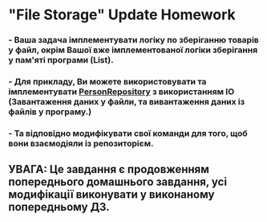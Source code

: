 
# "File Storage" Update Homework 

### - Ваша задача імплементувати логіку по зберіганню товарів у файл, окрім Вашої вже імплементованої логіки зберігання у пам'яті програми (List).
####
### - Для прикладу, Ви можете використовувати та імплементувати [PersonRepository](src/main/java/org/stepit/io/hw/person/persistence/impl/PersonRepository.java) з використанням IO (Завантаження даних у файли, та вивантаження даних із файлів у програму.)
####
### - Та відповідно модифікувати свої команди для того, щоб вони взаємодіяли із репозиторієм.
####
## УВАГА: Це завдання є продовженням попереднього домашнього завдання, усі модифікації виконувати у виконаному попередньому ДЗ.